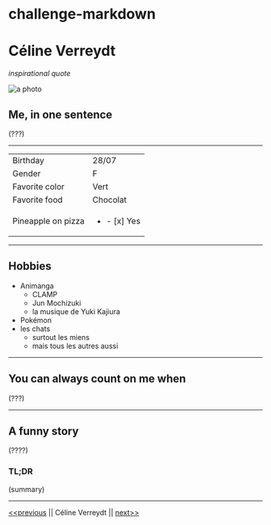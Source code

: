 # challenge-markdown

# Céline Verreydt

*inspirational quote*

![a photo](https://icons.iconarchive.com/icons/papirus-team/papirus-status/128/avatar-default-icon.png)  


## Me, in one sentence  
(???)  

----



|          |  |
| ------------------ | -------- |
| Birthday           | 28/07    |
| Gender             | F        |
| Favorite color     | Vert     |
| Favorite food      | Chocolat |
| Pineapple on pizza | <ul><li>- [x] Yes</li></ul> |



----

## Hobbies


- Animanga
  - CLAMP
  - Jun Mochizuki
  - la musique de Yuki Kajiura
- Pokémon
- les chats
  - surtout les miens
  - mais tous les autres aussi
    
----


## You can always count on me when  

(???)

----

## A funny story
(????)

### TL;DR
(summary)

----

[<<previous](https://github.com/BenPrst/BenPrst) || Céline Verreydt || [next>>](https://github.com/Corentinmiserque/challenge-markdown)
